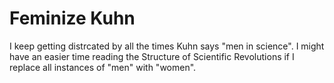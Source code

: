 Feminize Kuhn
=============

I keep getting distrcated by all the times Kuhn says "men in science". I might have an easier time reading the Structure of Scientific Revolutions if I replace all instances of "men" with "women".
